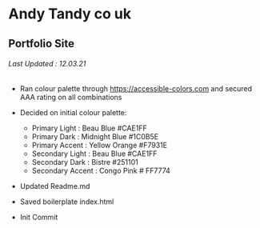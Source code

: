 # Andy Tandy co uk
## Portfolio Site

###### Last Updated : 12.03.21

* Ran colour palette through https://accessible-colors.com and secured AAA rating on all combinations
* Decided on initial colour palette:
    * Primary Light : Beau Blue #CAE1FF
    * Primary Dark : Midnight Blue #1C0B5E
    * Primary Accent : Yellow Orange #F7931E
    * Secondary Light : Beau Blue #CAE1FF
    * Secondary Dark : Bistre #251101
    * Secondary Accent : Congo Pink # FF7774

* Updated Readme.md
* Saved boilerplate index.html
* Init Commit